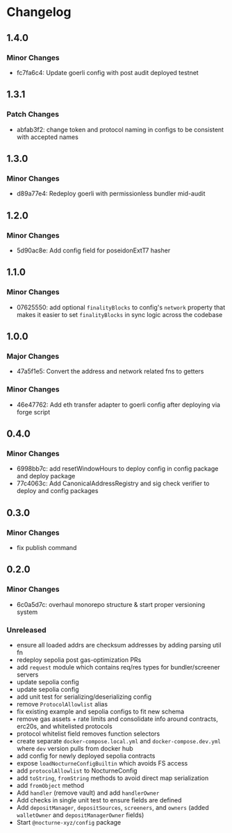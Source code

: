 # Changelog

## 1.4.0

### Minor Changes

- fc7fa6c4: Update goerli config with post audit deployed testnet

## 1.3.1

### Patch Changes

- abfab3f2: change token and protocol naming in configs to be consistent with accepted names

## 1.3.0

### Minor Changes

- d89a77e4: Redeploy goerli with permissionless bundler mid-audit

## 1.2.0

### Minor Changes

- 5d90ac8e: Add config field for poseidonExtT7 hasher

## 1.1.0

### Minor Changes

- 07625550: add optional `finalityBlocks` to config's `network` property that makes it easier to set `finalityBlocks` in sync logic across the codebase

## 1.0.0

### Major Changes

- 47a5f1e5: Convert the address and network related fns to getters

### Minor Changes

- 46e47762: Add eth transfer adapter to goerli config after deploying via forge script

## 0.4.0

### Minor Changes

- 6998bb7c: add resetWindowHours to deploy config in config package and deploy package
- 77c4063c: Add CanonicalAddressRegistry and sig check verifier to deploy and config packages

## 0.3.0

### Minor Changes

- fix publish command

## 0.2.0

### Minor Changes

- 6c0a5d7c: overhaul monorepo structure & start proper versioning system

### Unreleased

- ensure all loaded addrs are checksum addresses by adding parsing util fn
- redeploy sepolia post gas-optimization PRs
- add `request` module which contains req/res types for bundler/screener servers
- update sepolia config
- update sepolia config
- add unit test for serializing/deserializing config
- remove `ProtocolAllowlist` alias
- fix existing example and sepolia configs to fit new schema
- remove gas assets + rate limits and consolidate info around contracts, erc20s, and whitelisted protocols
- protocol whitelist field removes function selectors
- create separate `docker-compose.local.yml` and `docker-compose.dev.yml` where `dev` version pulls from docker hub
- add config for newly deployed sepolia contracts
- expose `loadNocturneConfigBuiltin` which avoids FS access
- add `protocolAllowlist` to NocturneConfig
- add `toString`, `fromString` methods to avoid direct map serialization
- add `fromObject` method
- Add `handler` (remove vault) and add `handlerOwner`
- Add checks in single unit test to ensure fields are defined
- Add `depositManager`, `depositSources`, `screeners`, and `owners` (added `walletOwner` and `depositManagerOwner` fields)
- Start `@nocturne-xyz/config` package
